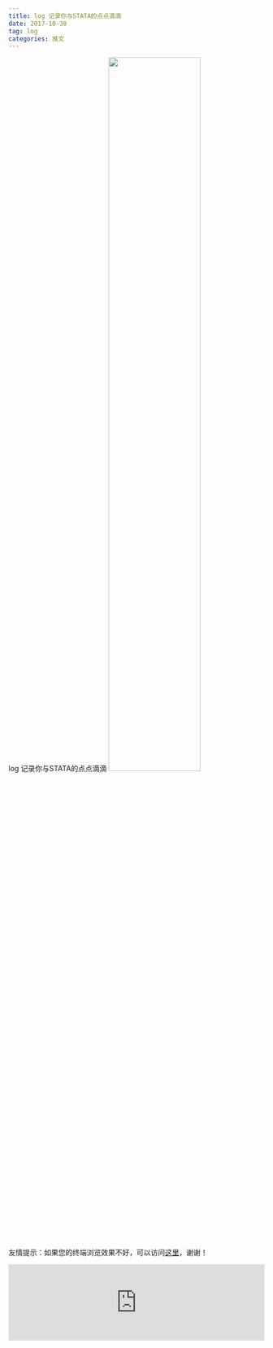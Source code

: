 ```yaml
---
title: log 记录你与STATA的点点滴滴
date: 2017-10-30
tag: log
categories: 推文
---
```

log 记录你与STATA的点点滴滴
<img src="http://mmbiz.qpic.cn/mmbiz_jpg/ACviaWTBFxhbHlLGmM8d00hDXfhA5Qy50ibfO6sUIJZbibY4ZMQSsZlibmmaG7jQFvaZbqMk29OTUllSMj3Reiaaoqw/0?wx_fmt.jpeg" style="width: 60%; height: auto;"/><!--more-->
友情提示：如果您的终端浏览效果不好，可以访问[这里](https://stata-club.github.io/stata_article/2017-10-30.html)，谢谢！
<iframe src="https://stata-club.github.io/stata_article/2017-10-30.html" id="iframepage" frameborder="0" scrolling="no" marginheight="0" marginwidth="0" width="100%" onLoad="iFrameHeight()"></iframe>
<script type="text/javascript" language="javascript">
function iFrameHeight() {
var ifm= document.getElementById("iframepage");
var subWeb = document.frames ? document.frames["iframepage"].document : ifm.contentDocument;   
if(ifm != null && subWeb != null) {
 ifm.height = subWeb.body.scrollHeight;
} 
} 
</script> 